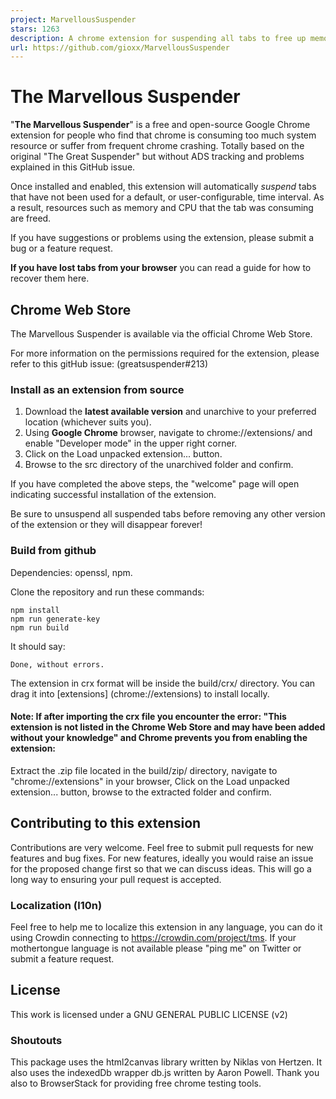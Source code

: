 ```yaml
---
project: MarvellousSuspender
stars: 1263
description: A chrome extension for suspending all tabs to free up memory, based on the original TGS 7.1.6, without tracking. Find more information about that on https://gioxx.org/tms
url: https://github.com/gioxx/MarvellousSuspender
---
```


The Marvellous Suspender
========================

"**The Marvellous Suspender**" is a free and open-source Google Chrome extension for people who find that chrome is consuming too much system resource or suffer from frequent chrome crashing. Totally based on the original "The Great Suspender" but without ADS tracking and problems explained in this GitHub issue.

Once installed and enabled, this extension will automatically _suspend_ tabs that have not been used for a default, or user-configurable, time interval. As a result, resources such as memory and CPU that the tab was consuming are freed.

If you have suggestions or problems using the extension, please submit a bug or a feature request.

**If you have lost tabs from your browser** you can read a guide for how to recover them here.

Chrome Web Store
----------------

The Marvellous Suspender is available via the official Chrome Web Store.

For more information on the permissions required for the extension, please refer to this gitHub issue: (greatsuspender#213)

### Install as an extension from source

1.  Download the **latest available version** and unarchive to your preferred location (whichever suits you).
2.  Using **Google Chrome** browser, navigate to chrome://extensions/ and enable "Developer mode" in the upper right corner.
3.  Click on the Load unpacked extension... button.
4.  Browse to the src directory of the unarchived folder and confirm.

If you have completed the above steps, the "welcome" page will open indicating successful installation of the extension.

Be sure to unsuspend all suspended tabs before removing any other version of the extension or they will disappear forever!

### Build from github

Dependencies: openssl, npm.

Clone the repository and run these commands:

```
npm install
npm run generate-key
npm run build
```

It should say:

```
Done, without errors.
```

The extension in crx format will be inside the build/crx/ directory. You can drag it into \[extensions\] (chrome://extensions) to install locally.

#### Note: If after importing the crx file you encounter the error: "This extension is not listed in the Chrome Web Store and may have been added without your knowledge" and Chrome prevents you from enabling the extension:

Extract the .zip file located in the build/zip/ directory, navigate to "chrome://extensions" in your browser, Click on the Load unpacked extension... button, browse to the extracted folder and confirm.

Contributing to this extension
------------------------------

Contributions are very welcome. Feel free to submit pull requests for new features and bug fixes. For new features, ideally you would raise an issue for the proposed change first so that we can discuss ideas. This will go a long way to ensuring your pull request is accepted.

### Localization (l10n)

Feel free to help me to localize this extension in any language, you can do it using Crowdin connecting to https://crowdin.com/project/tms. If your mothertongue language is not available please "ping me" on Twitter or submit a feature request.

License
-------

This work is licensed under a GNU GENERAL PUBLIC LICENSE (v2)

### Shoutouts

This package uses the html2canvas library written by Niklas von Hertzen. It also uses the indexedDb wrapper db.js written by Aaron Powell. Thank you also to BrowserStack for providing free chrome testing tools.

